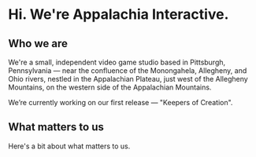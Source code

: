 # Hi.  We're Appalachia Interactive.

## Who we are

We're a small, independent video game studio based in Pittsburgh, Pennsylvania — near the confluence of the Monongahela, Allegheny, and Ohio rivers, nestled in the Appalachian Plateau, just west of the Allegheny Mountains, on the western side of the Appalachian Mountains.

We’re currently working on our first release — "Keepers of Creation".  

## What matters to us

Here's a bit about what matters to us.
